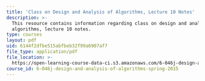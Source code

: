 ```yaml
---
title: 'Class on Design and Analysis of Algorithms, Lecture 10 Notes'
description: >-
  This resource contains information regarding class on design and analysis of
  algorithms, lecture 10 notes.
type: courses
layout: pdf
uid: 6144f2dfbe515abfbeb32f99a6907af7
file_type: application/pdf
file_location: >-
  https://open-learning-course-data-ci.s3.amazonaws.com/6-046j-design-and-analysis-of-algorithms-spring-2015/6144f2dfbe515abfbeb32f99a6907af7_MIT6_046JS15_lec10.pdf
course_id: 6-046j-design-and-analysis-of-algorithms-spring-2015
---
```

